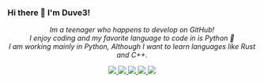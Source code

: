 ### Hi there 👋 I'm Duve3!
<p align="center">
  <i>Im a teenager who happens to develop on GitHub!<br>
  I enjoy coding and my favorite language to code in is Python 🐍<br>
  I am working mainly in Python, Although I want to learn languages like Rust and C++.
</p>

<p align="center">
  <a href="https://github.com/duve3">
    <img src="http://github-profile-summary-cards.vercel.app/api/cards/profile-details?username=duve3&theme=transparent" />
  </a>
  <a href="https://github.com/duve3">
    <img src="https://github-readme-streak-stats.herokuapp.com/?user=duve3&hide_border=true&card_width=338&theme=transparent" />
  </a>
  <a href="https://github.com/duve3">
    <img src="http://github-profile-summary-cards.vercel.app/api/cards/stats?username=duve3&theme=transparent" />
  </a>
  <a href="https://github.com/duve3">
    <img src="https://github-readme-stats.vercel.app/api?username=duve3&langs_count=10&show_icons=true&hide_border=true&card_width=699&theme=transparent"/>
  </a>
  <a href="https://github.com/duve3">
    <img src="https://github-readme-stats.vercel.app/api/top-langs/?username=duve3&langs_count=10&show_icons=true&hide_border=true&card_width=699&theme=transparent&layout=compact"/>
  </a>
</p>
